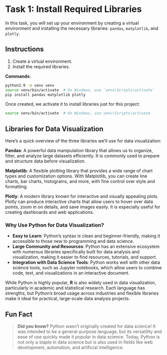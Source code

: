 # Task 1: Install Required Libraries

In this task, you will set up your environment by creating a virtual environment and installing the necessary libraries: `pandas`, `matplotlib`, and `plotly`.

## Instructions
1. Create a virtual environment.
2. Install the required libraries.

**Commands**:
```bash
python3.9 -m venv venv
source venv/bin/activate  # On Windows, use `venv\Scripts\activate`
pip install pandas matplotlib plotly 
```
Once created, we activate it to install libraries just for this project:

```bash
source venv/bin/activate  # On Windows, use venv\Scripts\activate
```

## Libraries for Data Visualization
Here’s a quick overview of the three libraries we’ll use for data visualization:

**Pandas**: A powerful data manipulation library that allows us to organize, filter, and analyze large datasets efficiently. It is commonly used to prepare and structure data before visualization.

**Matplotlib**: A flexible plotting library that provides a wide range of chart types and customization options. With Matplotlib, you can create line charts, bar charts, histograms, and more, with fine control over style and formatting.

**Plotly**: A modern library known for interactive and visually appealing plots. Plotly can produce interactive charts that allow users to hover over data points, zoom in on details, and save images easily. It is especially useful for creating dashboards and web applications.

### Why Use Python for Data Visualization?

- **Easy to Learn**: Python’s syntax is clean and beginner-friendly, making it accessible to those new to programming and data science.
- **Large Community and Resources**: Python has an extensive ecosystem with numerous libraries specifically built for data analysis and visualization, making it easier to find resources, tutorials, and support.
- **Integration with Data Science Tools**: Python works well with other data science tools, such as Jupyter notebooks, which allow users to combine code, text, and visualizations in an interactive document.

While Python is highly popular, **R** is also widely used in data visualization, particularly in academic and statistical research. Each language has strengths, but Python’s broad usage across industries and flexible libraries make it ideal for practical, large-scale data analysis projects.

## Fun Fact

> **Did you know?** Python wasn’t originally created for data science! It was intended to be a general-purpose language, but its versatility and ease of use quickly made it popular in data science. Today, Python is not only a staple in data science but is also used in fields like web development, automation, and artificial intelligence.
